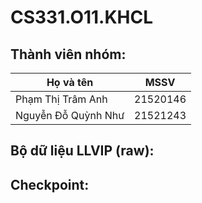 # CS331.O11.KHCL
## Thành viên nhóm:
| Họ và tên     | MSSV          |
| ------------- | ------------- |
| Phạm Thị Trâm Anh  | 21520146  |
| Nguyễn Đỗ Quỳnh Như  | 21521243  |
## Bộ dữ liệu LLVIP (raw):  
## Checkpoint: 
